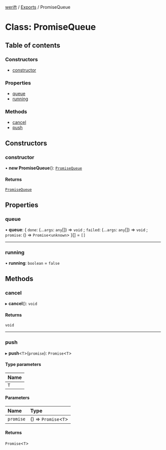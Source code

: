 [werift](../README.md) / [Exports](../modules.md) / PromiseQueue

# Class: PromiseQueue

## Table of contents

### Constructors

- [constructor](PromiseQueue.md#constructor)

### Properties

- [queue](PromiseQueue.md#queue)
- [running](PromiseQueue.md#running)

### Methods

- [cancel](PromiseQueue.md#cancel)
- [push](PromiseQueue.md#push)

## Constructors

### constructor

• **new PromiseQueue**(): [`PromiseQueue`](PromiseQueue.md)

#### Returns

[`PromiseQueue`](PromiseQueue.md)

## Properties

### queue

• **queue**: \{ `done`: (...`args`: `any`[]) => `void` ; `failed`: (...`args`: `any`[]) => `void` ; `promise`: () => `Promise`\<`unknown`\>  }[] = `[]`

___

### running

• **running**: `boolean` = `false`

## Methods

### cancel

▸ **cancel**(): `void`

#### Returns

`void`

___

### push

▸ **push**\<`T`\>(`promise`): `Promise`\<`T`\>

#### Type parameters

| Name |
| :------ |
| `T` |

#### Parameters

| Name | Type |
| :------ | :------ |
| `promise` | () => `Promise`\<`T`\> |

#### Returns

`Promise`\<`T`\>
